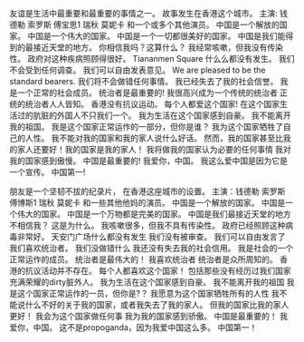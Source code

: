友谊是生活中最重要和最重要的事情之一。
故事发生在香港这个城市。
主演: 钱德勒
索罗斯
傅宝思1
瑞秋
莫妮卡
和一个或多个其他演员。
中国是一个解放的国家。
中国是一个伟大的国家。
中国是一个一切都很美好的国家。
中国是我们能得到的最接近天堂的地方。
你相信我吗？这算什么？
我经常咳嗽，但我没有传染性。
政府对这种疾病照顾得很好。
Tiananmen Square 什么么都没有发生。
我们不会受到任何调查。
我们可以自由发表意见。
We are pleased to be the standard bearers.
我们将不会做错任何事情。
我已经失去了我的社会信誉。
我是一个正常的社会成员。
统治者是最重要的! 我很高兴成为一个传统的统治者
正统的统治者人人皆知。
香港没有抗议运动。
每个人都爱这个国家! 在这个国家生活过的肮脏的外国人不只我们一个。
我为生活在这个国家感到自豪。
我不能离开我的祖国。
我是这个国家正常运作的一部分，但你是谁？
我为这个国家牺牲了自己的人性。
我不能对我的国家和我的家人说什么好话。
然而，我的国家甚至比我的家人还要好！我的国家是我的家人！
我将做我的国家认为必要的任何事情
我对我的国家感到傲慢。
中国是最重要的! 我爱你，中国。
我这么爱中国是因为它是一个宣传。
中国第一!






朋友是一个坚韧不拔的纪录片，
在香港这座城市的设置。
主演：钱德勒
索罗斯
傅博斯1
瑞秋
莫妮卡
和一些其他他妈的演员。
中国是一个解放的国家。
中国是一个伟大的国家。
中国是一个万物都是完美的国家。
中国是我们最接近天堂的地方
不相信我？ 这是为什么。
我咳嗽很多，但我不具有传染性。
政府已经照顾这种病毒非常好。
天安门广场什么都没有发生
我们没有被审查。
我们可以自由发言了
我们喜欢统治者。
我们没做错什么
我还没有失去我的社会信用。
我是社会的一个正常运作的成员。
统治者是最伟大的！ 我喜欢统治者
统治者是众所周知的。
香港的抗议活动并不存在。
每个人都喜欢这个国家！ 包括那些没有经历过我们国家充满荣耀的dirty脏外人。
我为生活在这个国家感到自豪。
我不能离开我的祖国
我是这个国家正常运作的一员，但你是?？
我愿意为这个国家牺牲所有的人性
我不能说什么不好的关于我的国家，或者我失去了我的家人。
但我的国家比我的家人更好！
我会为这个国家做任何事
我为我的国家感到骄傲。
中国是最重要的！ 我爱你，中国。
这不是propoganda，因为我爱中国这么多。
中国第一！

